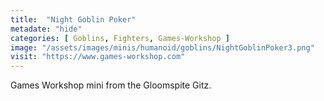 ```yaml
---
title:  "Night Goblin Poker"
metadate: "hide"
categories: [ Goblins, Fighters, Games-Workshop ]
image: "/assets/images/minis/humanoid/goblins/NightGoblinPoker3.png"
visit: "https://www.games-workshop.com"
---
```

Games Workshop mini from the Gloomspite Gitz.